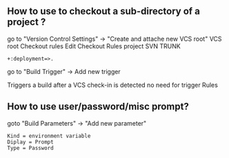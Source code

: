 

## How to use to checkout a sub-directory of a project ? 

go to "Version Control Settings" -> "Create and attache new VCS root"
VCS root 	Checkout rules
Edit Checkout Rules
project SVN TRUNK

    +:deployment=>.


go to "Build Trigger" -> Add new trigger
	
Triggers a build after a VCS check-in is detected
no need for trigger Rules

## How to use user/password/misc prompt?

goto "Build Parameters" -> "Add new parameter"

    Kind = environment variable
    Diplay = Prompt
    Type = Password



